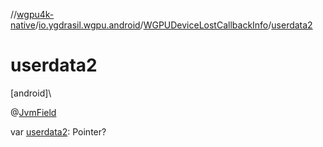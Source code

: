 //[wgpu4k-native](../../../index.md)/[io.ygdrasil.wgpu.android](../index.md)/[WGPUDeviceLostCallbackInfo](index.md)/[userdata2](userdata2.md)

# userdata2

[android]\

@[JvmField](https://kotlinlang.org/api/core/kotlin-stdlib/kotlin.jvm/-jvm-field/index.html)

var [userdata2](userdata2.md): Pointer?